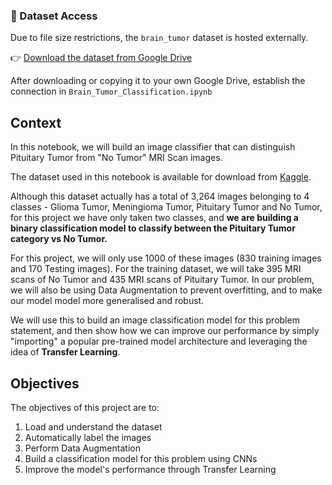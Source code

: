 ### 📁 Dataset Access

Due to file size restrictions, the `brain_tumor` dataset is hosted externally.

👉 [Download the dataset from Google Drive](https://drive.google.com/drive/folders/1aGUT6uNo7q3furVOum4QvOiBG63jN9PS?usp=drive_link)

After downloading or copying it to your own Google Drive, establish the connection in `Brain_Tumor_Classification.ipynb`


## **Context**

In this notebook, we will build an image classifier that can distinguish Pituitary Tumor from "No Tumor" MRI Scan images.

The dataset used in this notebook is available for download from [Kaggle](https://www.kaggle.com/datasets/sartajbhuvaji/brain-tumor-classification-mri).

Although this dataset actually has a total of 3,264 images belonging to 4 classes - Glioma Tumor, Meningioma Tumor, Pituitary Tumor and No Tumor, for this project we have only taken two classes, and **we are building a binary classification model to classify between the Pituitary Tumor category vs No Tumor.**

For this project, we will only use 1000 of these images (830 training images and 170 Testing images). For the training dataset, we will take 395 MRI scans of No Tumor and 435 MRI scans of Pituitary Tumor. In our problem, we will also be using Data Augmentation to prevent overfitting, and to make our model model more generalised and robust.

We will use this to build an image classification model for this problem statement, and then show how we can improve our performance by simply "importing" a popular pre-trained model architecture and leveraging the idea of **Transfer Learning**.

## **Objectives**
The objectives of this project are to:
1. Load and understand the dataset
2. Automatically label the images
3. Perform Data Augmentation
4. Build a classification model for this problem using CNNs
5. Improve the model's performance through Transfer Learning

